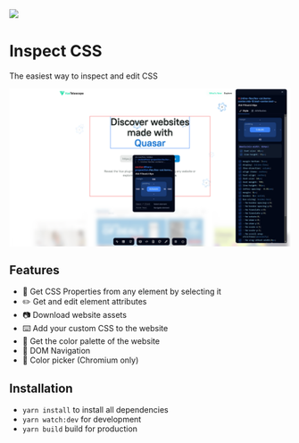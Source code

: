 
<img src="https://img.shields.io/chrome-web-store/v/fbopfffegfehobgoommphghohinpkego" />

# Inspect CSS
The easiest way to inspect and edit CSS

<img src="./public/image.png" align="center" />

## Features
- 🔎 Get CSS Properties from any element by selecting it
- ✏️ Get and edit element attributes
- 📷 Download website assets
- ⌨️ Add your custom CSS to the website
- 🎨 Get the color palette of the website
- 🧭 DOM Navigation
- 🎯 Color picker (Chromium only)

## Installation
- `yarn install` to install all dependencies 
- `yarn watch:dev` for development 
- `yarn build` build for production
